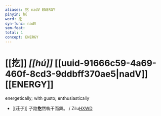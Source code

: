 ```yaml
---
aliases: 扢 nadV ENERGY
pinyin: hú
word: 扢
syn-func: nadV
sem-feat: 
total: 1
concept: ENERGY 
---
```

# [[扢]] *[[hú]]*  [[uuid-91666c59-4a69-460f-8cd3-9ddbff370ae5|nadV]] [[ENERGY]]
energetically; with gusto; enthusiastically
 - [[莊子]] 子路**扢**然執干而舞。
                     / Zilu[HXWD](https://hxwd.org/textview.html?location=KR5c0126_tls_028-20a.4)